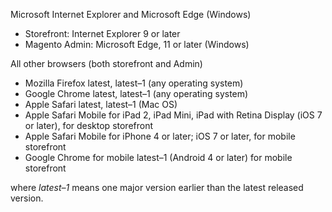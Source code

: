 <div markdown="1">

Microsoft Internet Explorer and Microsoft Edge (Windows)

*	Storefront: Internet Explorer 9 or later
*	Magento Admin: Microsoft Edge, 11 or later (Windows)

All other browsers (both storefront and Admin)

*	Mozilla Firefox latest, latest&ndash;1 (any operating system)
*	Google Chrome latest, latest&ndash;1 (any operating system)
*	Apple Safari latest, latest&ndash;1 (Mac OS)
*	Apple Safari Mobile for iPad 2, iPad Mini, iPad with Retina Display (iOS 7 or later), for desktop storefront
*	Apple Safari Mobile for iPhone 4 or later; iOS 7 or later, for mobile storefront
*	Google Chrome for mobile latest&ndash;1 (Android 4 or later) for mobile storefront

where *latest&ndash;1* means one major version earlier than the latest released version.